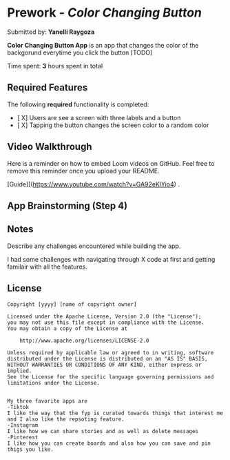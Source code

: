 
# Prework - *Color Changing Button*

Submitted by: **Yanelli Raygoza**

**Color Changing Button App** is an app that changes the color of the backgorund everytime you click the button [TODO] 

Time spent: **3** hours spent in total

## Required Features

The following **required** functionality is completed:

- [ X] Users are see a screen with three labels and a button
- [ X] Tapping the button changes the screen color to a random color
 
## Video Walkthrough

Here is a reminder on how to embed Loom videos on GitHub. Feel free to remove this reminder once you upload your README. 

[Guide]](https://www.youtube.com/watch?v=GA92eKlYio4) .

## App Brainstorming (Step 4)

## Notes

Describe any challenges encountered while building the app.

I had some challenges with navigating through X code at first and getting familair with all the features.

## License

    Copyright [yyyy] [name of copyright owner]

    Licensed under the Apache License, Version 2.0 (the "License");
    you may not use this file except in compliance with the License.
    You may obtain a copy of the License at

        http://www.apache.org/licenses/LICENSE-2.0

    Unless required by applicable law or agreed to in writing, software
    distributed under the License is distributed on an "AS IS" BASIS,
    WITHOUT WARRANTIES OR CONDITIONS OF ANY KIND, either express or implied.
    See the License for the specific language governing permissions and
    limitations under the License.
    
    
    My three favorite apps are
    -Tiktok
    I like the way that the fyp is curated towards things that interest me and I also like the repsoting feature.
    -Instagram
    I like how we can share stories and as well as delete messages
    -Pinterest
    I like how you can create boards and also how you can save and pin thigs you like.


